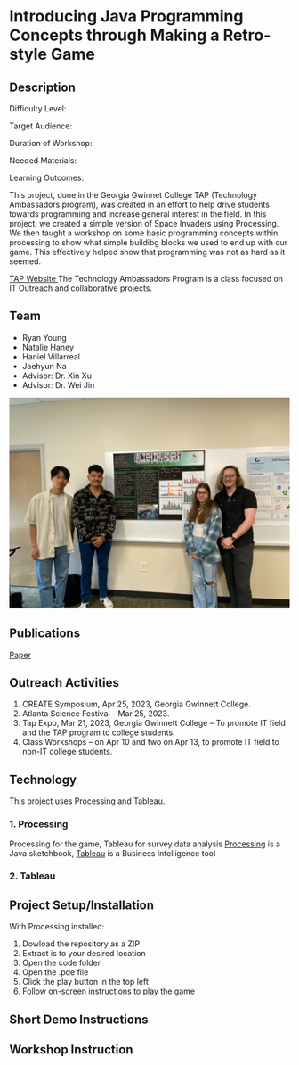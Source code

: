 # Introducing Java Programming Concepts through Making a Retro-style Game
## Description
Difficulty Level:

Target Audience: 

Duration of Workshop:

Needed Materials: 

Learning Outcomes: 

This project, done in the Georgia Gwinnet College TAP (Technology Ambassadors program), was created in an effort to help drive students towards programming and increase general interest in the field.
In this project, we created a simple version of Space Invaders using Processing. We then taught a workshop on some basic programming concepts within processing to show what simple buildibg blocks we used to end up with our game. This effectively helped show that programming was not as hard as it seemed.

[TAP Website ](https://ggc.edu/academics/school-of-science-and-technology/research-internships-service-learning/technology-ambassador-program) The Technology Ambassadors Program is a class focused on IT Outreach and collaborative projects.

## Team
* Ryan Young
* Natalie Haney
* Haniel Villarreal
* Jaehyun Na
* Advisor: Dr. Xin Xu
* Advisor: Dr. Wei Jin

![Team!](https://github.com/Pryzzm/TAPSpaceInvaders/blob/main/Tap%20Media/Create.jpg)

## Publications 
[Paper](https://github.com/Pryzzm/TAPSpaceInvaders/blob/main/Tap%20Documents/Introducing%20Java%20Programming%20Concepts%20through%20Making%20a%20Retro-style%20Game.docx)

## Outreach Activities
1. CREATE Symposium, Apr 25, 2023, Georgia Gwinnett College.
2. Atlanta Science Festival - Mar 25, 2023.
3. Tap Expo, Mar 21, 2023, Georgia Gwinnett College – To promote IT field and the TAP program to college students.
4. Class Workshops – on Apr 10 and two on Apr 13, to promote IT field to non-IT college students.

## Technology
This project uses Processing and Tableau. 
### 1. Processing

Processing for the game, Tableau for survey data analysis
[Processing](https://processing.org/) is a Java sketchbook, [Tableau](https://www.tableau.com/trial/tableau-software?utm_campaign_id=2017049&utm_language=EN&utm_country=USCA&kw=tableau&adgroup=CTX-Brand-Priority-Core-E&adused=ETA&matchtype=e&placement=&d=7013y000000vYhH&cq_cmp=370186750&cq_net=s&cq_plac=&msclkid=26981524b0631c5b97b6717da3aecb8f&gclsrc=ds&gclsrc=ds) is a Business Intelligence tool

### 2. Tableau 

## Project Setup/Installation
With Processing installed:
1. Dowload the repository as a ZIP
2. Extract is to your desired location
3. Open the code folder
4. Open the .pde file
5. Click the play button in the top left
6. Follow on-screen instructions to play the game

## Short Demo Instructions

## Workshop Instruction 
